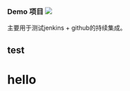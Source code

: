 ### Demo 项目 ![](https://travis-ci.com/slient2010/demo.svg?branch=master)

主要用于测试jenkins + github的持续集成。

test
---

hello
===
